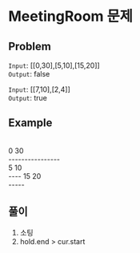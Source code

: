# MeetingRoom 문제

## Problem
`Input`: [[0,30],[5,10],[15,20]] <br />
`Output`: false

`Input`: [[7,10],[2,4]] <br />
`Output`: true

## Example
<br />
0              30 <br />
----------------  <br />
  5  10           <br />
  ----   15  20   <br />
         -----    <br />

## 풀이
1. 소팅
2. hold.end > cur.start
